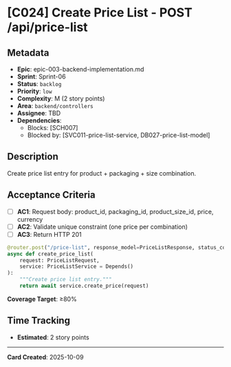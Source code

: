 # [C024] Create Price List - POST /api/price-list

## Metadata
- **Epic**: epic-003-backend-implementation.md
- **Sprint**: Sprint-06
- **Status**: `backlog`
- **Priority**: `low`
- **Complexity**: M (2 story points)
- **Area**: `backend/controllers`
- **Assignee**: TBD
- **Dependencies**:
  - Blocks: [SCH007]
  - Blocked by: [SVC011-price-list-service, DB027-price-list-model]

## Description

Create price list entry for product + packaging + size combination.

## Acceptance Criteria

- [ ] **AC1**: Request body: product_id, packaging_id, product_size_id, price, currency
- [ ] **AC2**: Validate unique constraint (one price per combination)
- [ ] **AC3**: Return HTTP 201

```python
@router.post("/price-list", response_model=PriceListResponse, status_code=201)
async def create_price_list(
    request: PriceListRequest,
    service: PriceListService = Depends()
):
    """Create price list entry."""
    return await service.create_price(request)
```

**Coverage Target**: ≥80%

## Time Tracking
- **Estimated**: 2 story points

---

**Card Created**: 2025-10-09
